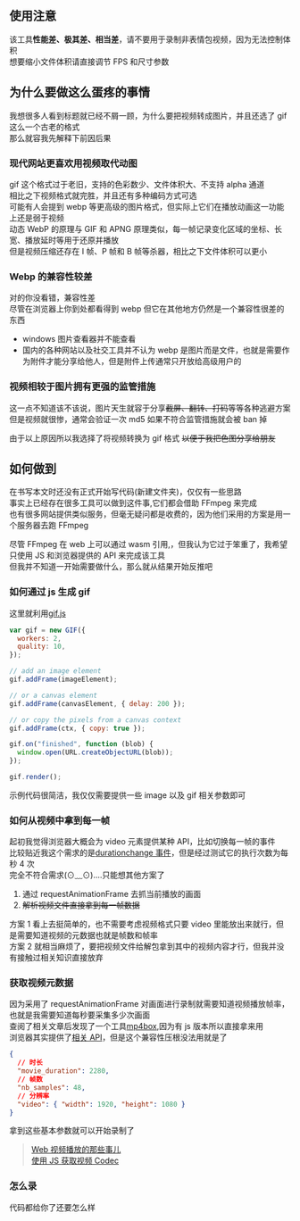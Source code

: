 ## 使用注意

该工具**性能差、极其差、相当差**，请不要用于录制非表情包视频，因为无法控制体积  
想要缩小文件体积请直接调节 FPS 和尺寸参数

## 为什么要做这么蛋疼的事情

我想很多人看到标题就已经不屑一顾，为什么要把视频转成图片，并且还选了 gif 这么一个古老的格式  
那么就容我先解释下前因后果

### 现代网站更喜欢用视频取代动图

gif 这个格式过于老旧，支持的色彩数少、文件体积大、不支持 alpha 通道  
相比之下视频格式就完胜，并且还有多种编码方式可选  
可能有人会提到 webp 等更高级的图片格式，但实际上它们在播放动画这一功能上还是弱于视频  
动态 WebP 的原理与 GIF 和 APNG 原理类似，每一帧记录变化区域的坐标、长宽、播放延时等用于还原并播放  
但是视频压缩还存在 I 帧、P 帧和 B 帧等杀器，相比之下文件体积可以更小

### Webp 的兼容性较差

对的你没看错，兼容性差  
尽管在浏览器上你到处都看得到 webp 但它在其他地方仍然是一个兼容性很差的东西

- windows 图片查看器并不能查看
- 国内的各种网站以及社交工具并不认为 webp 是图片而是文件，也就是需要作为附件才能分享给他人，但是附件上传通常只开放给高级用户的

### 视频相较于图片拥有更强的监管措施

这一点不知道该不该说，图片天生就容于分享~~截屏、翻转、打码~~等等各种逃避方案  
但是视频就很惨，通常会验证一次 md5 如果不符合监管措施就会被 ban 掉

由于以上原因所以我选择了将视频转换为 gif 格式 ~~以便于我把色图分享给朋友~~

## 如何做到

在书写本文时还没有正式开始写代码(新建文件夹)，仅仅有一些思路  
事实上已经存在很多工具可以做到这件事,它们都会借助 FFmpeg 来完成  
也有很多网站提供类似服务，但毫无疑问都是收费的，因为他们采用的方案是用一个服务器去跑 FFmpeg

尽管 FFmpeg 在 web 上可以通过 wasm 引用,，但我认为它过于笨重了，我希望只使用 JS 和浏览器提供的 API 来完成该工具  
但我并不知道一开始需要做什么，那么就从结果开始反推吧

### 如何通过 js 生成 gif

这里就利用[gif.js](https://github.com/jnordberg/gif.js)

```js
var gif = new GIF({
  workers: 2,
  quality: 10,
});

// add an image element
gif.addFrame(imageElement);

// or a canvas element
gif.addFrame(canvasElement, { delay: 200 });

// or copy the pixels from a canvas context
gif.addFrame(ctx, { copy: true });

gif.on("finished", function (blob) {
  window.open(URL.createObjectURL(blob));
});

gif.render();
```

示例代码很简洁，我仅仅需要提供一些 image 以及 gif 相关参数即可

### 如何从视频中拿到每一帧

起初我觉得浏览器大概会为 video 元素提供某种 API，比如切换每一帧的事件  
比较贴近我这个需求的是[durationchange 事件](https://developer.mozilla.org/zh-CN/docs/Web/API/HTMLMediaElement/timeupdate_event)，但是经过测试它的执行次数为每秒 4 次  
完全不符合需求(⊙﹏⊙)....只能想其他方案了

1. 通过 requestAnimationFrame 去抓当前播放的画面
2. ~~解析视频文件直接拿到每一帧数据~~

方案 1 看上去挺简单的，也不需要考虑视频格式只要 video 里能放出来就行，但是需要知道视频的元数据也就是帧数和帧率  
方案 2 就相当麻烦了，要把视频文件给解包拿到其中的视频内容才行，但我并没有接触过相关知识直接放弃

### 获取视频元数据

因为采用了 requestAnimationFrame 对画面进行录制就需要知道视频播放帧率，也就是我需要知道每秒要采集多少次画面  
查阅了相关文章后发现了一个工具[mp4box](https://github.com/gpac/mp4box.js),因为有 js 版本所以直接拿来用  
浏览器其实提供了[相关 API](https://developer.mozilla.org/en-US/docs/Web/API/VideoTrack)，但是这个兼容性压根没法用就是了

```json
{
  // 时长
  "movie_duration": 2280,
  // 帧数
  "nb_samples": 48,
  // 分辨率
  "video": { "width": 1920, "height": 1080 }
}
```

拿到这些基本参数就可以开始录制了

> [Web 视频播放的那些事儿](https://zhuanlan.zhihu.com/p/126673473)  
> [使用 JS 获取视频 Codec](https://zhuanlan.zhihu.com/p/73126513?utm_id=0)

### 怎么录

代码都给你了还要怎么样
